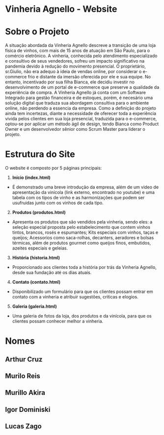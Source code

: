 # Vinheria Agnello - Website

# Sobre o Projeto
   A situação abordada da Vinheria Agnello descreve a transição de uma loja física de vinhos, com mais de 15 anos de atuação em São Paulo, para o comércio eletrônico. A vinheria, conhecida pelo atendimento especializado e consultivo de seus vendedores, sofreu um impacto significativo na pandemia devido à redução do movimento presencial.
   O proprietário, sr.Giulio, não era adequo à ideia de vendas online, por considerar o e-commerce frio e distante da imersão oferecida por ele e sua equipe. No entanto, incentivado por sua filha Bianca, ele decidiu investir no desenvolvimento de um portal de e-commerce que preserve a qualidade da experiência de compra.
   A Vinheria Agnello já conta com um Software Integrado para gestão financeira e de estoques, porém, é necesário uma solução digital que traduza sua abordagem consultiva para o ambiente online, não perdendo a essencia da empresa. Como a definição do projeto ainda tem incertezas, diante a necessidade de oferecer toda a experiência vivida pelos clientes em sua loja presencial, traduzida para o e-commerce, optou-se por aplicar um método ágil de design, tendo Bianca como Product Owner e um desenvolvedor sênior como Scrum Master para liderar o projeto.

# Estrutura do Site
   O website é composto por 5 páginas principais:

1. **Início (index.html)**
  - É demonstrado uma breve introdução da empresa, além de um video de apresentação da vinícola (link externo, encontrado no youtube) e uma tabela com os tipos de vinho e as harmonizações que podem ser usufruidas junto com os vinhos de cada tipo. 

2. **Produtos (produtos.html)**
  - Apresenta os produtos que são vendidos pela vinheria, sendo eles: a seleção especial proposta pelo estabelecimento que contem vinhos tintos, brancos, rosés e espumantes; Kits especiais com vinhos, taças e queijos; Acessorios como saca-rolhas, decanters, aeradores e bolsas térmicas, além de produtos gourmet como queijos finos, embutidos, azeites especiais e geleias.

3. **História (historia.html)**
  - Proporcionado aos clientes toda a história por trás da Vinheria Agnello, desde sua fundação até os dias atuais.

4. **Contato (contato.html)**
  - Disponibilizado um formulário para que os clientes possam entrar em contato com a vinheria e atribuir sugestões, criticas e elogios. 

5. **Galeria (galeria.html)**
  - Uma galeria de fotos da loja, dos produtos e da vinícola, para que os clientes possam conhecer melhor a vinheria.

# Nomes
   ## Arthur Cruz
   ## Murilo Reis
   ## Murillo Akira
   ## Igor Dominiski
   ## Lucas Zago

